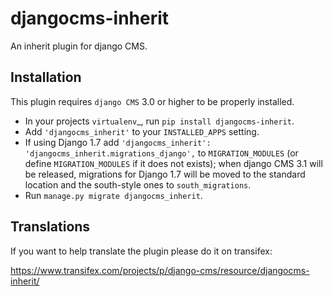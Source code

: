 djangocms-inherit
=================

An inherit plugin for django CMS.


Installation
------------

This plugin requires `django CMS` 3.0 or higher to be properly installed.

* In your projects `virtualenv`_, run ``pip install djangocms-inherit``.
* Add ``'djangocms_inherit'`` to your ``INSTALLED_APPS`` setting.
* If using Django 1.7 add ``'djangocms_inherit': 'djangocms_inherit.migrations_django',``
  to ``MIGRATION_MODULES``  (or define ``MIGRATION_MODULES`` if it does not exists);
  when django CMS 3.1 will be released, migrations for Django 1.7 will be moved
  to the standard location and the south-style ones to ``south_migrations``.
* Run ``manage.py migrate djangocms_inherit``.


Translations
------------

If you want to help translate the plugin please do it on transifex:

https://www.transifex.com/projects/p/django-cms/resource/djangocms-inherit/
